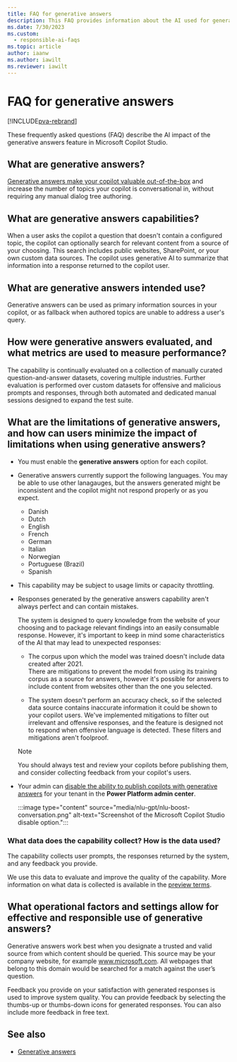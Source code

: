 ```yaml
---
title: FAQ for generative answers
description: This FAQ provides information about the AI used for generative answers in Microsoft Copilot Studio. It includes key considerations and details about how the AI is used, how it's tested and evaluated, and any specific limitations.
ms.date: 7/30/2023
ms.custom: 
  - responsible-ai-faqs
ms.topic: article
author: iaanw
ms.author: iawilt
ms.reviewer: iawilt
---
```


# FAQ for generative answers

[!INCLUDE[pva-rebrand](includes/pva-rebrand.md)]

These frequently asked questions (FAQ) describe the AI impact of the generative answers feature in Microsoft Copilot Studio.

## What are generative answers?

[Generative answers make your copilot valuable out-of-the-box](nlu-boost-conversations.md) and increase the number of topics your copilot is conversational in, without requiring any manual dialog tree authoring.

## What are generative answers capabilities?

When a user asks the copilot a question that doesn't contain a configured topic, the copilot can optionally search for relevant content from a source of your choosing. This search includes public websites, SharePoint, or your own custom data sources. The copilot uses generative AI to summarize that information into a response returned to the copilot user.

## What are generative answers intended use?

Generative answers can be used as primary information sources in your copilot, or as fallback when authored topics are unable to address a user's query.

## How were generative answers evaluated, and what metrics are used to measure performance?

The capability is continually evaluated on a collection of manually curated question-and-answer datasets, covering multiple industries. Further evaluation is performed over custom datasets for offensive and malicious prompts and responses, through both automated and dedicated manual sessions designed to expand the test suite.

## What are the limitations of generative answers, and how can users minimize the impact of limitations when using generative answers?

- You must enable the **generative answers** option for each copilot.

- Generative answers currently support the following languages. You may be able to use other lanagauges, but the answers generated might be inconsistent and the copilot might not respond properly or as you expect.
  - Danish
  - Dutch
  - English
  - French
  - German
  - Italian
  - Norwegian
  - Portuguese (Brazil)
  - Spanish

- This capability may be subject to usage limits or capacity throttling.

- Responses generated by the generative answers capability aren't always perfect and can contain mistakes.

  The system is designed to query knowledge from the website of your choosing and to package relevant findings into an easily consumable response. However, it's important to keep in mind some characteristics of the AI that may lead to unexpected responses:

  - The corpus upon which the model was trained doesn't include data created after 2021.  
    There are mitigations to prevent the model from using its training corpus as a source for answers, however it's possible for answers to include content from websites other than the one you selected. 

  - The system doesn't perform an accuracy check, so if the selected data source contains inaccurate information it could be shown to your copilot users. We've implemented mitigations to filter out irrelevant and offensive responses, and the feature is designed not to respond when offensive language is detected. These filters and mitigations aren't foolproof.  

  > [!NOTE]
  > You should always test and review your copilots before publishing them, and consider collecting feedback from your copilot's users.

- Your admin can [disable the ability to publish copilots with generative answers](security-and-governance.md) for your tenant in the **Power Platform admin center**. 

  :::image type="content" source="media/nlu-gpt/nlu-boost-conversation.png" alt-text="Screenshot of the Microsoft Copilot Studio disable option.":::

### What data does the capability collect? How is the data used?

The capability collects user prompts, the responses returned by the system, and any feedback you provide.

We use this data to evaluate and improve the quality of the capability. More information on what data is collected is available in the [preview terms](https://go.microsoft.com/fwlink/?linkid=2189520). 

## What operational factors and settings allow for effective and responsible use of generative answers?

Generative answers work best when you designate a trusted and valid source from which content should be queried. This source may be your company website, for example www.microsoft.com. All webpages that belong to this domain would be searched for a match against the user’s question.

Feedback you provide on your satisfaction with generated responses is used to improve system quality. You can provide feedback by selecting the thumbs-up or thumbs-down icons for generated responses. You can also include more feedback in free text.

## See also

- [Generative answers](nlu-boost-conversations.md)
